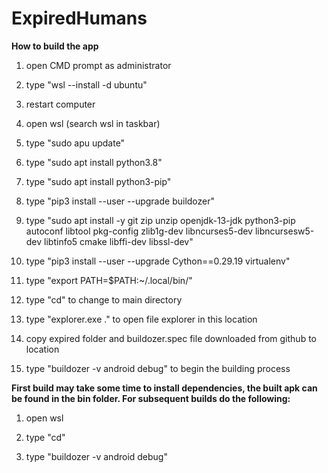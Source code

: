 # ExpiredHumans

**How to build the app**

1. open CMD prompt as administrator

2. type "wsl --install -d ubuntu"

3. restart computer

4. open wsl (search wsl in taskbar)

5. type "sudo apu update"

6. type "sudo apt install python3.8"

7. type "sudo apt install python3-pip"

8. type "pip3 install --user --upgrade buildozer"

9. type "sudo apt install -y git zip unzip openjdk-13-jdk python3-pip autoconf libtool pkg-config zlib1g-dev libncurses5-dev libncursesw5-dev libtinfo5 cmake libffi-dev libssl-dev"

10. type "pip3 install --user --upgrade Cython==0.29.19 virtualenv"

11. type "export PATH=$PATH:~/.local/bin/"

12. type "cd" to change to main directory

13. type "explorer.exe ." to open file explorer in this location

14. copy expired folder and buildozer.spec file downloaded from github to location

15. type "buildozer -v android debug" to begin the building process

**First build may take some time to install dependencies, the built apk can be found in the bin folder. For subsequent builds do the following:**

1. open wsl

2. type "cd"

3. type "buildozer -v android debug"
